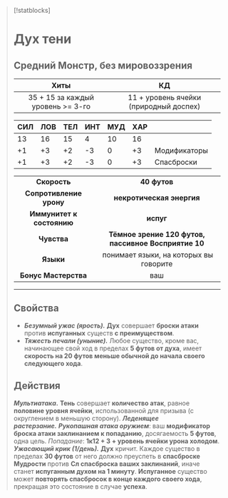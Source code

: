 > [!statblocks]
> # Дух тени
>Средний Монстр, без мировоззрения
>---
>| Хиты | КД |
>| :---: | :---: |
>| 35 + 15 за каждый уровень >= 3-го | 11 + уровень ячейки (природный доспех) |
>
>| **СИЛ** | **ЛОВ** | **ТЕЛ** | **ИНТ** | **МУД** | **ХАР** | |
>| ------ | ------- | ------ | ------ | ------- | ------ | ------ |
>| 13 | 16 | 15 | 4 | 10 | 16 | |
>| +1 | +3 | +2 | -3 | 0 | +3 | Модификаторы |
>| +1 | +3 | +2 | -3 | 0 | +3 | Спасброски |
>
>| | |
>| :---: | :---: |
>| **Скорость** | **40 футов** |
>| **Сопротивление урону** | **некротическая энергия** |
>| **Иммунитет к состоянию** | **испуг** |
>| **Чувства** | **Тёмное зрение 120 футов, пассивное Восприятие 10** |
>| **Языки** | понимает языки, на которых вы говорите |
>| **Бонус Мастерства** | ваш |
>---
> ## Свойства
>- **_Безумный ужас (ярость)._** **Дух** совершает **броски атаки** против **испуганных** существ **с преимуществом**.
>- **_Тяжесть печали (уныние)._** Любое существо, кроме вас, начинающее свой ход в пределах **5 футов от духа**, имеет **скорость на 20 футов меньше обычной до начала своего следующего хода**.
> ## Действия
>**_Мультиатака_.** **Тень** совершает **количество атак**, равное **половине уровня ячейки**, использованной для призыва (с округлением в меньшую сторону).
>**_Леденящее растерзание._** **_Рукопашная атака оружием_**: ваш **модификатор броска атаки заклинанием к попаданию**, досягаемость **5 футов**, одна цель. _Попадание_: **1к12 + 3 + уровень ячейки урона холодом**.
>**_Ужасающий крик (1/день)._** **Дух** кричит. Каждое существо в пределах **30 футов** от него должно преуспеть в **спасброске Мудрости** против **Сл спасброска ваших заклинаний**, иначе станет **испуганным духом на 1 минуту**. **Испуганное** существо может **повторять спасбросок в конце каждого своего хода**, прекращая это состояние в случае **успеха**.